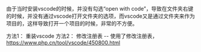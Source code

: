 
由于当时安装vscode的时候，并没有勾选“open with code”，导致在文件夹右键的时候，并没有通过vscode打开文件夹的选项，而vscode又是通过文件夹来作为项目的，这样导致打开一个项目的时候，非常的不方便。

方法1： 重装vscode
方法2： 修改注册表
    --  使用了修改注册表，https://www.php.cn/tool/vscode/450800.html



















